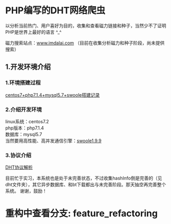 # PHP编写的DHT网络爬虫  

以分析当前热门、用户喜好为目的，收集和查看磁力链接和种子，当然少不了证明PHP是世界上最好的语言 ^_^  

磁力搜索站点：www.imdalai.com （目前在收集分析磁力和种子阶段，尚未提供搜索）  

## 1.开发环境介绍 

### 1.环境搭建过程   

[centos7+php7.1.4+mysql5.7+swoole搭建记录](https://dalaizhao.github.io/2017/05/23/centos7-php7-1-4-mysql5-7-swoole%E6%90%AD%E5%BB%BA%E8%AE%B0%E5%BD%95/)  

### 2.介绍开发环境

linux系统：centos7.2   
php版本：php7.1.4     
数据库：mysql5.7     
当然要用高性能、高并发通信引擎：[swoole1.9.9](https://github.com/swoole/swoole-src)      

### 3.协议介绍  

[DHT协议解析](https://github.com/dalaizhao/PhpSpider_Magnet-BitTorrent/blob/master/dht_readme.md)   

目前忙于实习，本系统也是处于未完善状态，不过收集hashInfo倒是完善的（见dht文件夹），其它异步数据库、和bt下载都出与未完善阶段。那天抽空再完善整个系统。  谢谢，鼓励！  


# 重构中查看分支: feature_refactoring

